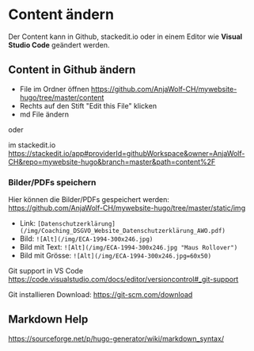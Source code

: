 # Content ändern

Der Content kann in Github, stackedit.io oder in einem Editor wie **Visual Studio Code** geändert werden.

## Content in Github ändern

* File im Ordner öffnen https://github.com/AnjaWolf-CH/mywebsite-hugo/tree/master/content
* Rechts auf den Stift "Edit this File" klicken
* md File ändern  

oder 

im stackedit.io https://stackedit.io/app#providerId=githubWorkspace&owner=AnjaWolf-CH&repo=mywebsite-hugo&branch=master&path=content%2F

### Bilder/PDFs speichern
Hier können die Bilder/PDFs gespeichert werden: https://github.com/AnjaWolf-CH/mywebsite-hugo/tree/master/static/img
* Link:             ``[Datenschutzerklärung](/img/Coaching_DSGVO_Website_Datenschutzerklärung_AWO.pdf)``
* Bild:             ``![Alt](/img/ECA-1994-300x246.jpg)``
* Bild mit Text:    ``![Alt](/img/ECA-1994-300x246.jpg "Maus Rollover")``
* Bild mit Grösse:  ``![Alt](/img/ECA-1994-300x246.jpg=60x50)``

Git support in VS Code
https://code.visualstudio.com/docs/editor/versioncontrol#_git-support

Git installieren
Download: https://git-scm.com/download


## Markdown Help
https://sourceforge.net/p/hugo-generator/wiki/markdown_syntax/
